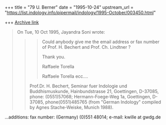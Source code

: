 +++
title = "79 U. Berner"
date = "1995-10-24"
upstream_url = "https://list.indology.info/pipermail/indology/1995-October/003450.html"

+++
[Archive link](https://list.indology.info/pipermail/indology/1995-October/003450.html)

>
>
>
>
>On Tue, 10 Oct 1995, Jayandra Soni wrote:
>
>> >Could anybody give me the email address or fax number of Prof. H.
>> >Bechert and Prof. Ch. Lindtner ?
>> >
>> >Thank you.
>> >
>> >Raffaele Torella
>> >
>> >Raffaele Torella
>> >ecc....
>> >
>> 
>> 
>>  Prof.Dr. H. Bechert, Seminar fuer Indologie und Buddhismuskunde,
>> Hainbundstrasse 21, Goettingen, D-37085, phone: (0551)57068;
>> Hermann-Foege-Weg 1a, Goettingen, D-37085, phone(0551)485765 (from "German
>> Indology" compiled by Agnes Stache-Weiske, Munich 1988).

...additions: fax number: (Germany) (0)551 48014; e-mail: kwille at gwdg.de





